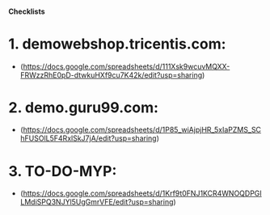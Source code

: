#### Checklists

# 1. demowebshop.tricentis.com:
- (https://docs.google.com/spreadsheets/d/111Xsk9wcuvMQXX-FRWzzRhE0pD-dtwkuHXf9cu7K42k/edit?usp=sharing)
# 2. demo.guru99.com:
- (https://docs.google.com/spreadsheets/d/1P85_wiAjpjHR_5xIaPZMS_SChFUSOlL5F4RxlSkJ7jA/edit?usp=sharing)
# 3. TO-DO-MYP:
- (https://docs.google.com/spreadsheets/d/1Krf9t0FNJ1KCR4WNOQDPGILMdiSPQ3NJYl5UgGmrVFE/edit?usp=sharing)
